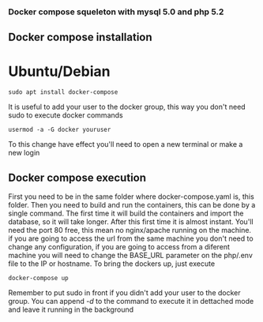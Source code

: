 ### Docker compose squeleton with mysql 5.0 and php 5.2
## Docker compose installation
# Ubuntu/Debian
```
sudo apt install docker-compose
```
It is useful to add your user to the docker group, this way you don't need sudo to execute docker commands
```
usermod -a -G docker youruser
```
To this change have effect you'll need to open a new terminal or make a new login

## Docker compose execution
First you need to be in the same folder where docker-compose.yaml is, this folder.
Then you need to build and run the containers, this can be done by a single command. The first time it will build the containers and import the database, so it will take longer. After this first time it is almost instant.
You'll need the port 80 free, this mean no nginx/apache running on the machine. if you are going to access the url from the same machine you don't need to change any configuration, if you are going to access from a diferent machine you will need to change the BASE_URL parameter on the php/.env file to the IP or hostname.
To bring the dockers up, just execute
```
docker-compose up
```
Remember to put sudo in front if you didn't add your user to the docker group.
You can append *-d* to the command to execute it in dettached mode and leave it running in the background
